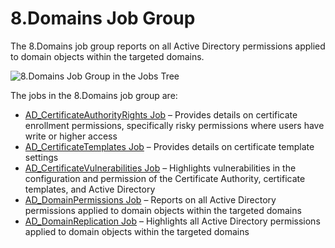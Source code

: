 # 8.Domains Job Group

The 8.Domains job group reports on all Active Directory permissions applied to domain objects within
the targeted domains.

![8.Domains Job Group in the Jobs Tree](/img/product_docs/accessanalyzer/12.0/solutions/activedirectorypermissionsanalyzer/domains/jobstree.webp)

The jobs in the 8.Domains job group are:

- [AD_CertificateAuthorityRights Job](/docs/accessanalyzer/12.0/solutions/activedirectorypermissionsanalyzer/domains/ad_certificateauthorityrights.md) – Provides details on
  certificate enrollment permissions, specifically risky permissions where users have write or
  higher access
- [AD_CertificateTemplates Job](/docs/accessanalyzer/12.0/solutions/activedirectorypermissionsanalyzer/domains/ad_certificatetemplates.md) – Provides details on certificate
  template settings
- [AD_CertificateVulnerabilities Job](/docs/accessanalyzer/12.0/solutions/activedirectorypermissionsanalyzer/domains/ad_certificatevulnerabilities.md) – Highlights vulnerabilities
  in the configuration and permission of the Certificate Authority, certificate templates, and
  Active Directory
- [AD_DomainPermissions Job](/docs/accessanalyzer/12.0/solutions/activedirectorypermissionsanalyzer/domains/ad_domainpermissions.md) – Reports on all Active Directory permissions
  applied to domain objects within the targeted domains
- [AD_DomainReplication Job](/docs/accessanalyzer/12.0/solutions/activedirectorypermissionsanalyzer/domains/ad_domainreplication.md) – Highlights all Active Directory permissions
  applied to domain objects within the targeted domains
